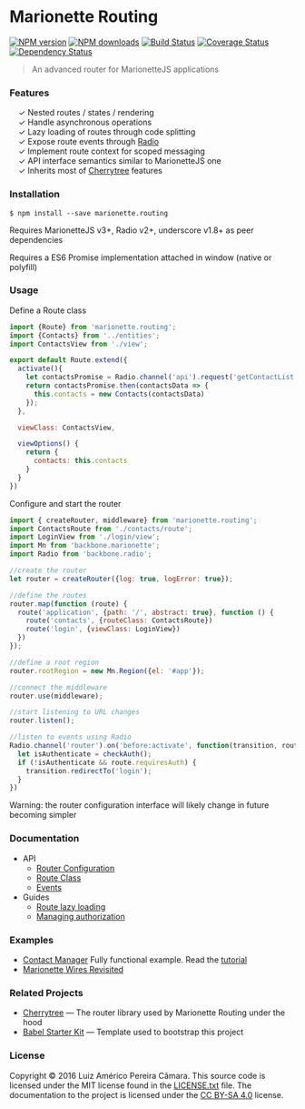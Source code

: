 # Marionette Routing

[![NPM version](http://img.shields.io/npm/v/marionette.routing.svg?style=flat-square)](https://www.npmjs.com/package/marionette.routing)
[![NPM downloads](http://img.shields.io/npm/dm/marionette.routing.svg?style=flat-square)](https://www.npmjs.com/package/marionette.routing)
[![Build Status](http://img.shields.io/travis/blikblum/marionette.routing.svg?style=flat-square)](https://travis-ci.org/blikblum/marionette.routing)
[![Coverage Status](https://img.shields.io/coveralls/blikblum/marionette.routing.svg?style=flat-square)](https://coveralls.io/github/blikblum/marionette.routing)
[![Dependency Status](http://img.shields.io/david/dev/blikblum/marionette.routing.svg?style=flat-square)](https://david-dm.org/blikblum/marionette.routing#info=devDependencies)

> An advanced router for MarionetteJS applications

### Features

&nbsp; &nbsp; ✓ Nested routes / states / rendering<br>
&nbsp; &nbsp; ✓ Handle asynchronous operations<br>
&nbsp; &nbsp; ✓ Lazy loading of routes through code splitting<br>
&nbsp; &nbsp; ✓ Expose route events through [Radio](https://github.com/marionettejs/backbone.radio)<br>
&nbsp; &nbsp; ✓ Implement route context for scoped messaging<br>
&nbsp; &nbsp; ✓ API interface semantics similar to MarionetteJS one<br>
&nbsp; &nbsp; ✓ Inherits most of [Cherrytree](https://github.com/QubitProducts/cherrytree) features<br>


### Installation

    $ npm install --save marionette.routing

Requires MarionetteJS v3+, Radio v2+, underscore v1.8+ as peer dependencies

Requires a ES6 Promise implementation attached in window (native or polyfill)

### Usage

Define a Route class

```js
import {Route} from 'marionette.routing';
import {Contacts} from '../entities';
import ContactsView from './view';

export default Route.extend({
  activate(){
    let contactsPromise = Radio.channel('api').request('getContactList');
    return contactsPromise.then(contactsData => {
      this.contacts = new Contacts(contactsData)
    });
  },

  viewClass: ContactsView,

  viewOptions() {
    return {
      contacts: this.contacts
    }
  }
})

```

Configure and start the router

```js
import { createRouter, middleware} from 'marionette.routing';
import ContactsRoute from './contacts/route';
import LoginView from './login/view';
import Mn from 'backbone.marionette';
import Radio from 'backbone.radio';

//create the router
let router = createRouter({log: true, logError: true});

//define the routes
router.map(function (route) {
  route('application', {path: '/', abstract: true}, function () {
    route('contacts', {routeClass: ContactsRoute})
    route('login', {viewClass: LoginView})
  })
});

//define a root region
router.rootRegion = new Mn.Region({el: '#app'});

//connect the middleware
router.use(middleware);

//start listening to URL changes
router.listen();

//listen to events using Radio
Radio.channel('router').on('before:activate', function(transition, route) {
  let isAuthenticate = checkAuth();
  if (!isAuthenticate && route.requiresAuth) {
    transition.redirectTo('login');
  }
})
```

Warning: the router configuration interface will likely change in future becoming simpler

### Documentation

* API
  * [Router Configuration](docs/configuration.md)
  * [Route Class](docs/route.md)
  * [Events](docs/events.md)
* Guides
  * [Route lazy loading](docs/lazyload.md)
  * [Managing authorization](docs/authorization.md)

### Examples

 * [Contact Manager](https://github.com/blikblum/marionette-contact-manager) Fully functional example. Read the [tutorial](http://jsroad.blogspot.com.br/2016/11/tutorial-contact-manager-application.html)
 * [Marionette Wires Revisited](https://github.com/blikblum/marionette-wires-revisited)

### Related Projects

* [Cherrytree](https://github.com/QubitProducts/cherrytree) — The router library used by Marionette Routing under the hood 
* [Babel Starter Kit](https://github.com/kriasoft/babel-starter-kit) — Template used to bootstrap this project


### License

Copyright © 2016 Luiz Américo Pereira Câmara. This source code is licensed under the MIT license found in
the [LICENSE.txt](https://github.com/blikblum/marionette.routing/blob/master/LICENSE.txt) file.
The documentation to the project is licensed under the [CC BY-SA 4.0](http://creativecommons.org/licenses/by-sa/4.0/)
license.

